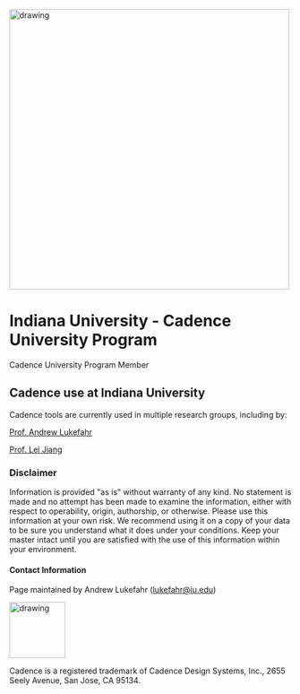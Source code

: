<img src="./images/iu-sig-formal.svg" alt="drawing" width="500"/>

# Indiana University - Cadence University Program

Cadence University Program Member

##  Cadence use at Indiana University

Cadence tools are currently used in multiple research groups, including by:

[Prof. Andrew Lukefahr](http://homes.sice.indiana.edu/lukefahr/)

[Prof. Lei Jiang](http://homes.sice.indiana.edu/jiang60/)

### Disclaimer

Information is provided "as is" without warranty of any kind. No statement is made
and no attempt has been made to examine the information, either with respect to
operability, origin, authorship, or otherwise. Please use this information at your own
risk. We recommend using it on a copy of your data to be sure you understand what it
does under your conditions. Keep your master intact until you are satisfied with the use
of this information within your environment.

#### Contact Information

Page maintained by Andrew Lukefahr (<lukefahr@iu.edu>)

<img src="./cadence.png" alt="drawing" width="100"/>

Cadence is a registered trademark of Cadence Design Systems, Inc., 2655 Seely Avenue, San Jose, CA 95134.
